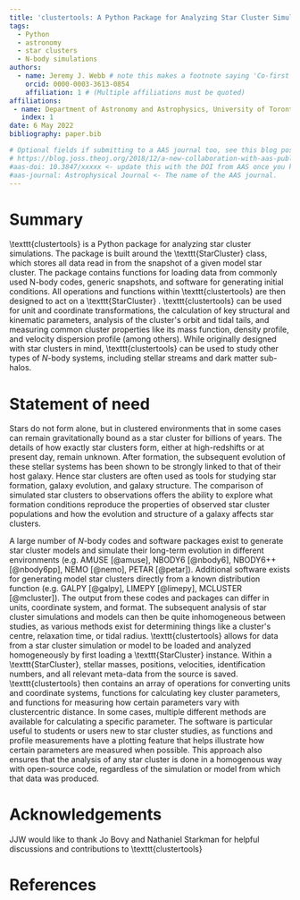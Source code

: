 ```yaml
---
title: 'clustertools: A Python Package for Analyzing Star Cluster Simulations'
tags:
  - Python
  - astronomy
  - star clusters
  - N-body simulations
authors:
  - name: Jeremy J. Webb # note this makes a footnote saying 'Co-first author'
    orcid: 0000-0003-3613-0854
    affiliation: 1 # (Multiple affiliations must be quoted)
affiliations:
 - name: Department of Astronomy and Astrophysics, University of Toronto, 50 St. George Street, Toronto, ON, M5S 3H4, Canada
   index: 1
date: 6 May 2022
bibliography: paper.bib

# Optional fields if submitting to a AAS journal too, see this blog post:
# https://blog.joss.theoj.org/2018/12/a-new-collaboration-with-aas-publishing
#aas-doi: 10.3847/xxxxx <- update this with the DOI from AAS once you know it.
#aas-journal: Astrophysical Journal <- The name of the AAS journal.
---
```


# Summary

\texttt{clustertools} is a Python package for analyzing star cluster simulations. The package is built around the \texttt{StarCluster} class, which stores all data read in from the snapshot of a given model star cluster. The package contains functions for loading data from commonly used N-body codes, generic snapshots, and software for generating initial conditions. All operations and functions within \texttt{clustertools} are then designed to act on a \texttt{StarCluster} . \texttt{clustertools} can be used for unit and coordinate transformations, the calculation of key structural and kinematic parameters, analysis of the cluster's orbit and tidal tails, and measuring common cluster properties like its mass function, density profile, and velocity dispersion profile (among others). While originally designed with star clusters in mind, \texttt{clustertools} can be used to study other types of $N$-body systems, including stellar streams and dark matter sub-halos.

# Statement of need

Stars do not form alone, but in clustered environments that in some cases can remain gravitationally bound as a star cluster for billions of years. The details of how exactly star clusters form, either at high-redshifts or at present day, remain unknown. After formation, the subsequent evolution of these stellar systems has been shown to be strongly linked to that of their host galaxy. Hence star clusters are often used as tools for studying star formation, galaxy evolution, and galaxy structure. The comparison of simulated star clusters to observations offers the ability to explore what formation conditions reproduce the properties of observed star cluster populations and how the evolution and structure of a galaxy affects star clusters.  

A large number of $N$-body codes and software packages exist to generate star cluster models and simulate their long-term evolution in different environments (e.g. AMUSE [@amuse], NBODY6 [@nbody6], NBODY6++ [@nbody6pp], NEMO [@nemo], PETAR [@petar]). Additional software exists for generating model star clusters directly from a known distribution function (e.g. GALPY [@galpy], LIMEPY [@limepy], MCLUSTER [@mcluster]). The output from these codes and packages can differ in units, coordinate system, and format. The subsequent analysis of star cluster simulations and models can then be quite inhomogeneous between studies, as various methods exist for determining things like a cluster's centre, relaxation time, or tidal radius. \texttt{clustertools} allows for data from a star cluster simulation or model to be loaded and analyzed homogeneously by first loading a \texttt{StarCluster} instance. Within a \texttt{StarCluster}, stellar masses, positions, velocities, identification numbers, and all relevant meta-data from the source is saved. \texttt{clustertools} then contains an array of operations for converting units and coordinate systems, functions for calculating key cluster parameters, and functions for measuring how certain parameters vary with clustercentric distance. In some cases, multiple different methods are available for calculating a specific parameter. The software is particular useful to students or users new to star cluster studies, as functions and profile measurements have a plotting feature that helps illustrate how certain parameters are measured when possible. This approach also ensures that the analysis of any star cluster is done in a homogenous way with open-source code, regardless of the simulation or model from which that data was produced. 


# Acknowledgements

JJW would like to thank Jo Bovy and Nathaniel Starkman for helpful discussions and contributions to \texttt{clustertools}


# References
